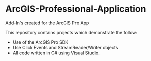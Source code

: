 # ArcGIS-Professional-Application
Add-In's created for the ArcGIS Pro App

This repository contains projects which demonstrate the follow:
* Use of the ArcGIS Pro SDK
* Use Click Events and StreamReader/Writer objects
* All code written in C# using Visual Studio.
